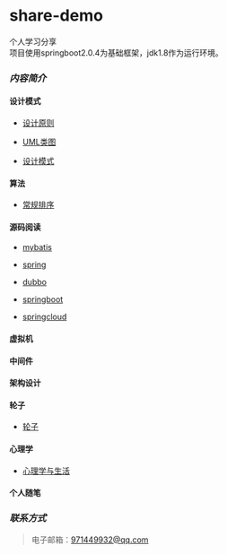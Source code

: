 share-demo
====
个人学习分享<br>
项目使用springboot2.0.4为基础框架，jdk1.8作为运行环境。
### *内容简介*
#### 设计模式
* [设计原则](./src/test/resources/documents/designpattern/设计原则.md)

* [UML类图](./src/test/resources/documents/designpattern/UML类图.md)

* [设计模式](./src/test/resources/documents/designpattern/设计模式.md)

#### 算法
* [常规排序](./src/main/java/com/yubiaohyb/sharedemo/algorithm/sort/package-info.java)


#### 源码阅读
* [mybatis]()

* [spring]()

* [dubbo]()

* [springboot]()

* [springcloud]()

#### 虚拟机

#### 中间件

#### 架构设计

#### 轮子
* [轮子](./src/test/resources/documents/wheels/wheels-overview.md)    

#### 心理学
* [心理学与生活](./src/test/resources/documents/psychology/心理学与生活.md)

#### 个人随笔

### *联系方式*
>电子邮箱：<971449932@qq.com>
